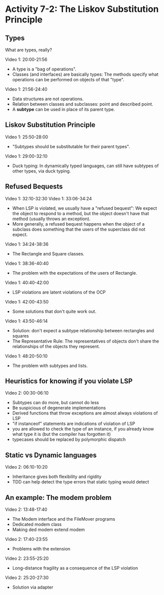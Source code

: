 # Activity 7-2: The Liskov Substitution Principle

## Types

What are types, really?

Video 1: 20:00-21:56

- A type is a "bag of operations".
- Classes (and interfaces) are basically types: The methods specify what operations can be performed on objects of that "type".

Video 1: 21:56-24:40

- Data structures are not operations.
- Relation between classes and subclasses: point and described point.
- A **subtype** can be used in place of its parent type.

## Liskov Substitution Principle

Video 1: 25:50-28:00

- "Subtypes should be substitutable for their parent types".

Video 1: 29:00-32:10

- Duck typing: In dynamically typed languages, can still have subtypes of other types, via duck typing.

## Refused Bequests

Video 1: 32:10-32:30
Video 1: 33:06-34:24

- When LSP is violated, we usually have a "refused bequest": We expect the object to respond to a method, but the object doesn't have that method (usually throws an exception).
- More generally, a refused bequest happens when the object of a subclass does something that the users of the superclass did not expect.

Video 1: 34:24-38:36

- The Rectangle and Square classes.

Video 1: 38:36-40:40

- The problem with the expectations of the users of Rectangle.

Video 1: 40:40-42:00

- LSP violations are latent violations of the OCP

Video 1: 42:00-43:50

- Some solutions that don't quite work out.

Video 1: 43:50-46:14

- Solution: don't expect a subtype relationship between rectangles and squares
- The Representative Rule: The representatives of objects don't share the relationships of the objects they represent.

Video 1: 48:20-50:10

- The problem with subtypes and lists.

## Heuristics for knowing if you violate LSP

Video 2: 00:30-06:10

- Subtypes can do more, but cannot do less
- Be suspicious of degenerate implementations
- Derived functions that throw exceptions are almost always violations of LSP
- "if instanceof" statements are indications of violation of LSP
- you are allowed to check the type of an instance, if you already know what type it is (but the compiler has forgotten it)
- typecases should be replaced by polymorphic dispatch

## Static vs Dynamic languages

Video 2: 06:10-10:20

- Inheritance gives both flexibility and rigidity
- TDD can help detect the type errors that static typing would detect

## An example: The modem problem

Video 2: 13:48-17:40

- The Modem interface and the FileMover programs
- Dedicated modem class
- Making ded modem extend modem

Video 2: 17:40-23:55

- Problems with the extension

Video 2: 23:55-25:20

- Long-distance fragility as a consequence of the LSP violation

Video 2: 25:20-27:30

- Solution via adapter
